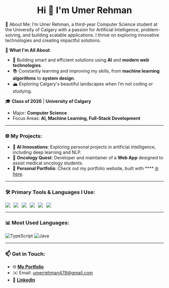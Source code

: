 <div align="center">
  <h1>Hi 👋 I'm Umer Rehman</h1>
</div>


💫 About Me:
I’m Umer Rehman, a third-year Computer Science student at the University of Calgary with a passion for Artificial Intelligence, problem-solving, and building scalable applications. I thrive on exploring innovative technologies and creating impactful solutions.

🌟 **What I'm All About**:
- 🚀 Building smart and efficient solutions using **AI** and **modern web technologies**.
- 📚 Constantly learning and improving my skills, from **machine learning algorithms** to **system design**.
- 🏔️ Exploring Calgary's beautiful landscapes when I’m not coding or studying.

🎓 **Class of 2026** | **University of Calgary**
- Major: **Computer Science**
- Focus Areas: **AI, Machine Learning, Full-Stack Development**

---

### 🌐 My Projects:
- 🧠 **AI Innovations**: Exploring personal projects in artificial intelligence, including deep learning and NLP.
- 🏥 **Oncology Quest**: Developer and maintainer of a **Web App** designed to assist medical oncology students.
- 🌟 **Personal Portfolio**: Check out my portfolio website, built with **** [🌐 here](#).

---

### 🛠️ Primary Tools & Languages I Use:
<div style="display: flex; flex-wrap: wrap; gap: 10px;">
  <img src="https://img.shields.io/badge/Java-ED8B00?style=for-the-badge&logo=java&logoColor=white" />
  <img src="https://img.shields.io/badge/TypeScript-007ACC?style=for-the-badge&logo=typescript&logoColor=white" />
  <img src="https://img.shields.io/badge/Node.js-339933?style=for-the-badge&logo=nodedotjs&logoColor=white" />
  <img src="https://img.shields.io/badge/React-61DAFB?style=for-the-badge&logo=react&logoColor=white" />
  <img src="https://img.shields.io/badge/MySQL-4479A1?style=for-the-badge&logo=mysql&logoColor=white" />
  <img src="https://img.shields.io/badge/MongoDB-47A248?style=for-the-badge&logo=mongodb&logoColor=white" />
</div>

---

### 📊 Most Used Languages:
![TypeScript](https://img.shields.io/badge/TypeScript-41.6%25-3178C6)
![Java](https://img.shields.io/badge/Java-12.81%25-ED8B00)

---

### 📫 Get in Touch:
- 🌐 **[My Portfolio](#)**
- ✉️ Email: umerrehman478@gmail.com
- 💼 **[LinkedIn](#)**
